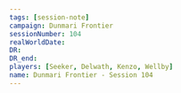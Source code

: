 ```yaml
---
tags: [session-note]
campaign: Dunmari Frontier
sessionNumber: 104
realWorldDate: 
DR: 
DR_end: 
players: [Seeker, Delwath, Kenzo, Wellby]
name: Dunmari Frontier - Session 104
---
```

